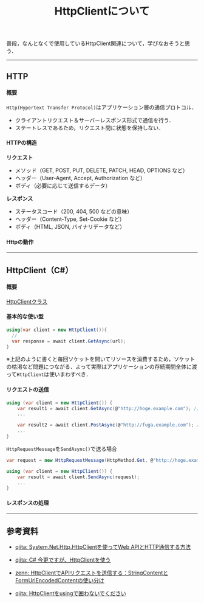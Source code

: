 ﻿---
title: HttpClientについて
categories: [ C# ]
tags:
  - C#
  - HTTP
id: dfe102d6-0d86-4205-8f32-2388dee20941
---

普段，なんとなくで使用しているHttpClient関連について，学びなおそうと思う．

****
## HTTP

#### 概要

`Http(Hypertext Transfer Protocol)`はアプリケーション層の通信プロトコル．
- クライアントリクエスト＆サーバーレスポンス形式で通信を行う．
- ステートレスであるため，リクエスト間に状態を保持しない．

#### HTTPの構造

**リクエスト**
- メソッド（GET, POST, PUT, DELETE, PATCH, HEAD, OPTIONS など）
- ヘッダー（User-Agent, Accept, Authorization など）
- ボディ（必要に応じて送信するデータ）

**レスポンス**
- ステータスコード（200, 404, 500 などの意味）
- ヘッダー（Content-Type, Set-Cookie など）
- ボディ（HTML, JSON, バイナリデータなど）

#### Httpの動作

***
## HttpClient（C#）

#### 概要

[HttpClientクラス](https://learn.microsoft.com/ja-jp/dotnet/api/system.net.http.httpclient?view=net-9.0)



#### 基本的な使い型

```cs
using(var client = new HttpClient()){
  // 
  var response = await client.GetAsync(url);
}
```

※上記のように書くと毎回ソケットを開いてリソースを消費するため，ソケットの枯渇など問題につながる．よって実際はアプリケーションの存続期間全体に渡って`HttpClient`は使いまわすべき．


#### リクエストの送信

```cs
using (var client = new HttpClient()) {
    var result1 = await client.GetAsync(@"http://hoge.example.com"); // GET
    ...

    var result2 = await client.PostAsync(@"http://fuga.example.com"); // POST
    ...
}
```

`HttpRequestMessage`を`SendAsync()`で送る場合

```cs
var request = new HttpRequestMessage(HttpMethod.Get, @"http://hoge.example.com");

using (var client = new HttpClient()) {
    var result = await client.SendAsync(request);
    ...
}
```

#### レスポンスの処理













****
## 参考資料
- [qiita: System.Net.Http.HttpClientを使ってWeb APIとHTTP通信する方法](https://qiita.com/iwasiman/items/40775d66e2ad5a9613e3)
- [qiita: C# 今更ですが、HttpClientを使う](https://qiita.com/rawr/items/f78a3830d894042f891b)
- [zenn: HttpClientでAPIリクエストを送信する：StringContentとFormUrlEncodedContentの使い分け](https://zenn.dev/shimiyu/articles/2ba819632490a0)

- [qiita: HttpClientをusingで囲わないでください](https://qiita.com/superriver/items/91781bca04a76aec7dc0)

